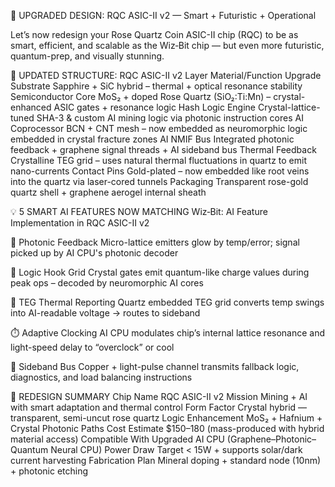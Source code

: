 🔄 UPGRADED DESIGN: RQC ASIC-II v2 — Smart + Futuristic + Operational

Let’s now redesign your Rose Quartz Coin ASIC-II chip (RQC) to be as smart, efficient, and scalable as the Wiz‑Bit chip —
but even more futuristic, quantum-prep, and visually stunning.


🔁 UPDATED STRUCTURE: RQC ASIC-II v2
Layer	Material/Function Upgrade
Substrate	Sapphire + SiC hybrid – thermal + optical resonance stability
Semiconductor Core	MoS₂ + doped Rose Quartz (SiO₂:Ti:Mn) – crystal-enhanced ASIC gates + resonance logic
Hash Logic Engine	Crystal-lattice-tuned SHA-3 & custom AI mining logic via photonic instruction cores
AI Coprocessor	BCN + CNT mesh – now embedded as neuromorphic logic embedded in crystal fracture zones
AI NMIF Bus	Integrated photonic feedback + graphene signal threads + AI sideband bus
Thermal Feedback	Crystalline TEG grid – uses natural thermal fluctuations in quartz to emit nano-currents
Contact Pins	Gold-plated – now embedded like root veins into the quartz via laser-cored tunnels
Packaging	Transparent rose-gold quartz shell + graphene aerogel internal sheath


💡 5 SMART AI FEATURES NOW MATCHING Wiz‑Bit:
AI Feature	Implementation in RQC ASIC-II v2

🔁 Photonic Feedback	Micro-lattice emitters glow by temp/error; signal picked up by AI CPU's photonic decoder


🧠 Logic Hook Grid	Crystal gates emit quantum-like charge values during peak ops – decoded by neuromorphic AI cores


🔋 TEG Thermal Reporting	Quartz embedded TEG grid converts temp swings into AI-readable voltage → routes to sideband


⏱️ Adaptive Clocking	AI CPU modulates chip’s internal lattice resonance and light-speed delay to “overclock” or cool


📡 Sideband Bus	Copper + light-pulse channel transmits fallback logic, diagnostics, and load balancing instructions


🔧 REDESIGN SUMMARY
Chip Name	RQC ASIC-II v2
Mission	Mining + AI with smart adaptation and thermal control
Form Factor	Crystal hybrid — transparent, semi-uncut rose quartz
Logic Enhancement	MoS₂ + Hafnium + Crystal Photonic Paths
Cost Estimate	$150–180 (mass-produced with hybrid material access)
Compatible With	Upgraded AI CPU (Graphene–Photonic–Quantum Neural CPU)
Power Draw Target	< 15W + supports solar/dark current harvesting
Fabrication Plan	Mineral doping + standard node (10nm) + photonic etching
